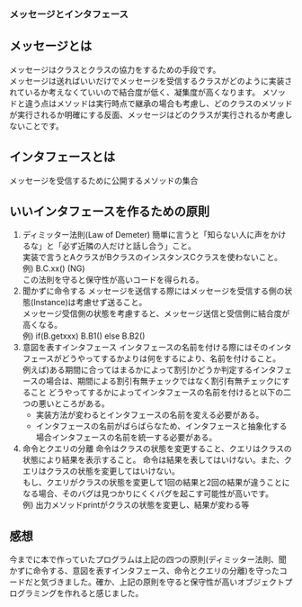### メッセージとインタフェース

## メッセージとは

メッセージはクラスとクラスの協力をするための手段です。    
メッセージは送ればいいだけでメッセージを受信するクラスがどのように実装されているか考えなくていいので結合度が低く、凝集度が高くなります。
メソッドと違う点はメソッドは実行時点で継承の場合も考慮し、どのクラスのメソッドが実行されるか明確にする反面、メッセージはどのクラスが実行されるか考慮しないことです。

## インタフェースとは

メッセージを受信するために公開するメソッドの集合

## いいインタフェースを作るための原則

1. ディミッター法則(Law of Demeter)
簡単に言うと「知らない人に声をかけるな」と「必ず近隣の人だけと話し合う」こと。  
実装で言うとAクラスがBクラスのインスタンスCクラスを使わないこと。例) B.C.xx() (NG)   
この法則を守ると保守性が高いコードを得られる。    
2. 聞かずに命令する
メッセージを送信する際にはメッセージを受信する側の状態(Instance)は考慮せず送ること。   
メッセージ受信側の状態を考慮すると、メッセージ送信と受信側に結合度が高くなる。   
例) if(B.getxxx) B.B1() else B.B2()
3. 意図を表すインタフェース
インタフェースの名前を付ける際にはそのインタフェースがどうやってするかよりは何をするにより、名前を付けること。  
例えば)ある期間に合ってはまるかによって割引かどうか判定するインタフェースの場合は、期間による割引有無チェックではなく割引有無チェックにすること
どうやってするかによってインタフェースの名前を付けると以下の二つの悪いところがある。
	+ 実装方法が変わるとインタフェースの名前を変える必要がある。
	+ インタフェースの名前がばらばらなため、インタフェースと抽象化する場合インタフェースの名前を統一する必要がある。   
4. 命令とクエリの分離
命令はクラスの状態を変更すること、クエリはクラスの状態により結果を表示すること。
命令は結果を表してはいけない。また、クエリはクラスの状態を変更してはいけない。   
もし、クエリがクラスの状態を変更して1回の結果と2回の結果が違うことになる場合、そのバグは見つかりにくくバグを起こす可能性が高いです。   
例) 出力メソッドprintがクラスの状態を変更し、結果が変わる等


## 感想

今までに本で作っていたプログラムは上記の四つの原則(ディミッター法則、聞かずに命令する、意図を表すインタフェース、命令とクエリの分離)を守ったコードだと気づきました。確か、上記の原則を守ると保守性が高いオブジェクトプログラミングを作れると感じました。